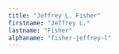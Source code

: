 ```yaml
---
title: "Jeffrey L. Fisher"
firstname: "Jeffrey L."
lastname: "Fisher"
alphaname: "fisher-jeffrey-l"
---
```

